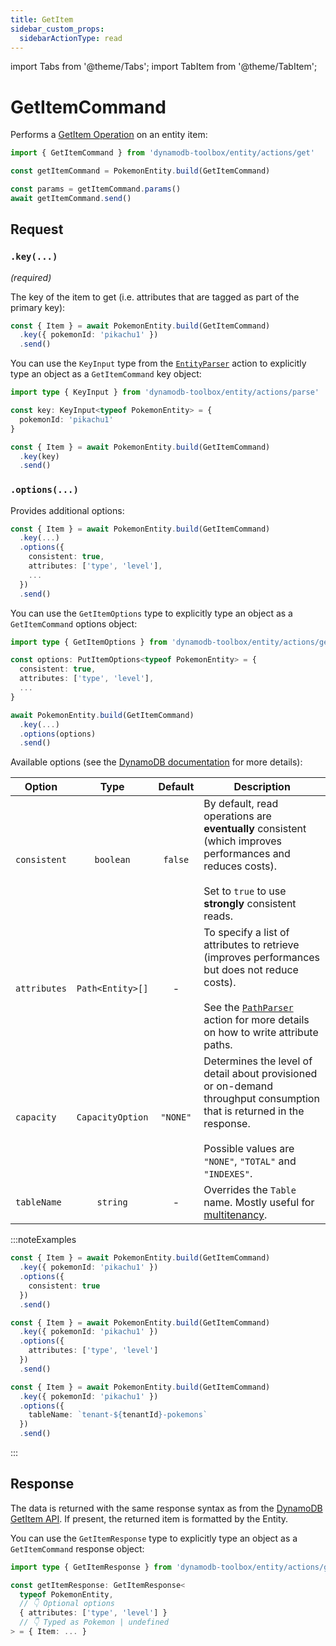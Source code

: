 ```yaml
---
title: GetItem
sidebar_custom_props:
  sidebarActionType: read
---
```


import Tabs from '@theme/Tabs';
import TabItem from '@theme/TabItem';

# GetItemCommand

Performs a [GetItem Operation](https://docs.aws.amazon.com/amazondynamodb/latest/APIReference/API_GetItem.html) on an entity item:

```ts
import { GetItemCommand } from 'dynamodb-toolbox/entity/actions/get'

const getItemCommand = PokemonEntity.build(GetItemCommand)

const params = getItemCommand.params()
await getItemCommand.send()
```

## Request

### `.key(...)`

<p style={{ marginTop: '-15px' }}><i>(required)</i></p>

The key of the item to get (i.e. attributes that are tagged as part of the primary key):

```ts
const { Item } = await PokemonEntity.build(GetItemCommand)
  .key({ pokemonId: 'pikachu1' })
  .send()
```

You can use the `KeyInput` type from the [`EntityParser`](../16-parse/index.md) action to explicitly type an object as a `GetItemCommand` key object:

```ts
import type { KeyInput } from 'dynamodb-toolbox/entity/actions/parse'

const key: KeyInput<typeof PokemonEntity> = {
  pokemonId: 'pikachu1'
}

const { Item } = await PokemonEntity.build(GetItemCommand)
  .key(key)
  .send()
```

### `.options(...)`

Provides additional options:

```ts
const { Item } = await PokemonEntity.build(GetItemCommand)
  .key(...)
  .options({
    consistent: true,
    attributes: ['type', 'level'],
    ...
  })
  .send()
```

You can use the `GetItemOptions` type to explicitly type an object as a `GetItemCommand` options object:

```ts
import type { GetItemOptions } from 'dynamodb-toolbox/entity/actions/get'

const options: PutItemOptions<typeof PokemonEntity> = {
  consistent: true,
  attributes: ['type', 'level'],
  ...
}

await PokemonEntity.build(GetItemCommand)
  .key(...)
  .options(options)
  .send()
```

Available options (see the [DynamoDB documentation](https://docs.aws.amazon.com/amazondynamodb/latest/APIReference/API_GetItem.html#API_GetItem_RequestParameters) for more details):

| Option       |       Type       | Default  | Description                                                                                                                                                                                                               |
| ------------ | :--------------: | :------: | ------------------------------------------------------------------------------------------------------------------------------------------------------------------------------------------------------------------------- |
| `consistent` |    `boolean`     | `false`  | By default, read operations are <b>eventually</b> consistent (which improves performances and reduces costs).<br/><br/>Set to `true` to use <b>strongly</b> consistent reads.                                             |
| `attributes` | `Path<Entity>[]` |    -     | To specify a list of attributes to retrieve (improves performances but does not reduce costs).<br/><br/>See the [`PathParser`](../18-parse-paths/index.md#paths) action for more details on how to write attribute paths. |
| `capacity`   | `CapacityOption` | `"NONE"` | Determines the level of detail about provisioned or on-demand throughput consumption that is returned in the response.<br/><br/>Possible values are `"NONE"`, `"TOTAL"` and `"INDEXES"`.                                  |
| `tableName`  |     `string`     |    -     | Overrides the `Table` name. Mostly useful for [multitenancy](https://en.wikipedia.org/wiki/Multitenancy).                                                                                                                 |

:::noteExamples

<Tabs>
<TabItem value="consistent" label="Consistent read">

```ts
const { Item } = await PokemonEntity.build(GetItemCommand)
  .key({ pokemonId: 'pikachu1' })
  .options({
    consistent: true
  })
  .send()
```

</TabItem>
<TabItem value="attributes" label="Attributes">

```ts
const { Item } = await PokemonEntity.build(GetItemCommand)
  .key({ pokemonId: 'pikachu1' })
  .options({
    attributes: ['type', 'level']
  })
  .send()
```

</TabItem>
<TabItem value="multitenant" label="Multitenant">

```ts
const { Item } = await PokemonEntity.build(GetItemCommand)
  .key({ pokemonId: 'pikachu1' })
  .options({
    tableName: `tenant-${tenantId}-pokemons`
  })
  .send()
```

</TabItem>
</Tabs>

:::

## Response

The data is returned with the same response syntax as from the [DynamoDB GetItem API](https://docs.aws.amazon.com/amazondynamodb/latest/APIReference/API_GetItem.html#API_GetItem_ResponseElements). If present, the returned item is formatted by the Entity.

You can use the `GetItemResponse` type to explicitly type an object as a `GetItemCommand` response object:

```ts
import type { GetItemResponse } from 'dynamodb-toolbox/entity/actions/get'

const getItemResponse: GetItemResponse<
  typeof PokemonEntity,
  // 👇 Optional options
  { attributes: ['type', 'level'] }
  // 👇 Typed as Pokemon | undefined
> = { Item: ... }
```
